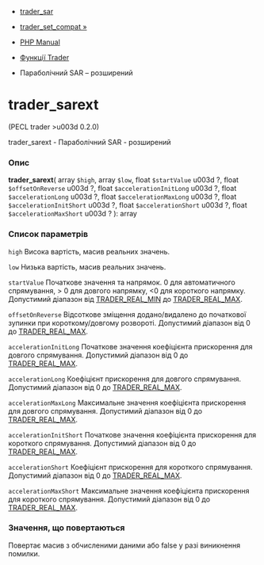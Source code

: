 - [ trader_sar](function.trader-sar.md)
- [trader_set_compat »](function.trader-set-compat.md)

- [PHP Manual](index.md)
- [Функції Trader](ref.trader.md)
- Параболічний SAR – розширений

# trader_sarext

(PECL trader \>u003d 0.2.0)

trader_sarext - Параболічний SAR - розширений

### Опис

**trader_sarext**(
array `$high`,
array `$low`,
float `$startValue` u003d ?,
float `$offsetOnReverse` u003d ?,
float `$accelerationInitLong` u003d ?,
float `$accelerationLong` u003d ?,
float `$accelerationMaxLong` u003d ?,
float `$accelerationInitShort` u003d ?,
float `$accelerationShort` u003d ?,
float `$accelerationMaxShort` u003d ?
): array

### Список параметрів

`high`
Висока вартість, масив реальних значень.

`low`
Низька вартість, масив реальних значень.

`startValue`
Початкове значення та напрямок. 0 для автоматичного спрямування, \>
0 для довгого напрямку, \<0 для короткого напрямку. Допустимий
діапазон від
[TRADER_REAL_MIN](trader.constants.md#constant.trader-real-min) до
[TRADER_REAL_MAX](trader.constants.md#constant.trader-real-max).

`offsetOnReverse`
Відсоткове зміщення додано/видалено до початкової зупинки при
короткому/довгому розвороті. Допустимий діапазон від 0 до
[TRADER_REAL_MAX](trader.constants.md#constant.trader-real-max).

`accelerationInitLong`
Початкове значення коефіцієнта прискорення для довгого спрямування.
Допустимий діапазон від 0 до
[TRADER_REAL_MAX](trader.constants.md#constant.trader-real-max).

`accelerationLong`
Коефіцієнт прискорення для довгого спрямування. Допустимий діапазон від 0
до [TRADER_REAL_MAX](trader.constants.md#constant.trader-real-max).

`accelerationMaxLong`
Максимальне значення коефіцієнта прискорення для довгого спрямування.
Допустимий діапазон від 0 до
[TRADER_REAL_MAX](trader.constants.md#constant.trader-real-max).

`accelerationInitShort`
Початкове значення коефіцієнта прискорення для короткого спрямування.
Допустимий діапазон від 0 до
[TRADER_REAL_MAX](trader.constants.md#constant.trader-real-max).

`accelerationShort`
Коефіцієнт прискорення для короткого спрямування. Допустимий діапазон від
0 до [TRADER_REAL_MAX](trader.constants.md#constant.trader-real-max).

`accelerationMaxShort`
Максимальне значення коефіцієнта прискорення для короткого спрямування.
Допустимий діапазон від 0 до
[TRADER_REAL_MAX](trader.constants.md#constant.trader-real-max).

### Значення, що повертаються

Повертає масив з обчисленими даними або false у разі
виникнення помилки.
